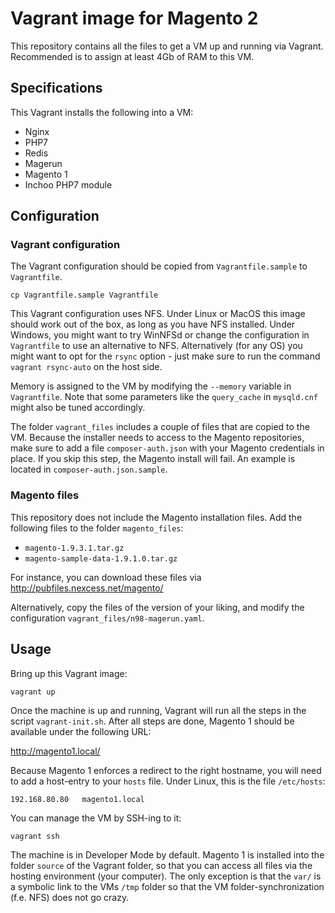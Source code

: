 # Vagrant image for Magento 2
This repository contains all the files to get a VM up and running via Vagrant. Recommended is to assign at least 4Gb of RAM to this VM.

## Specifications
This Vagrant installs the following into a VM:
- Nginx
- PHP7
- Redis
- Magerun
- Magento 1
- Inchoo PHP7 module

## Configuration

### Vagrant configuration
The Vagrant configuration should be copied from `Vagrantfile.sample` to `Vagrantfile`.

    cp Vagrantfile.sample Vagrantfile

This Vagrant configuration uses NFS. Under Linux or MacOS this image should work out of the box, as long
as you have NFS installed. Under Windows, you might want to try WinNFSd or change the configuration in 
`Vagrantfile` to use an alternative to NFS. Alternatively (for any OS) you might want to opt for the `rsync` option -
just make sure to run the command `vagrant rsync-auto` on the host side.

Memory is assigned to the VM by modifying the `--memory` variable in `Vagrantfile`. Note that some
parameters like the `query_cache` in `mysqld.cnf` might also be tuned accordingly.

The folder `vagrant_files` includes a couple of files that are copied to the VM. Because the installer needs
to access to the Magento repositories, make sure to add a file `composer-auth.json` with your Magento
credentials in place. If you skip this step, the Magento install will fail. An example is located in
`composer-auth.json.sample`.

### Magento files
This repository does not include the Magento installation files. Add the following files to the folder `magento_files`:
- `magento-1.9.3.1.tar.gz`
- `magento-sample-data-1.9.1.0.tar.gz`

For instance, you can download these files via http://pubfiles.nexcess.net/magento/

Alternatively, copy the files of the version of your liking, and modify the configuration `vagrant_files/n98-magerun.yaml`.

## Usage
Bring up this Vagrant image:

    vagrant up

Once the machine is up and running, Vagrant will run all the steps in the script `vagrant-init.sh`. After
all steps are done, Magento 1 should be available under the following URL:

http://magento1.local/

Because Magento 1 enforces a redirect to the right hostname, you will need to add a host-entry to your `hosts`
file. Under Linux, this is the file `/etc/hosts`:

    192.168.80.80   magento1.local

You can manage the VM by SSH-ing to it:

    vagrant ssh

The machine is in Developer Mode by default. Magento 1 is installed into the folder `source` of the
Vagrant folder, so that you can access all files via the hosting environment (your computer). The only exception is that the `var/`
is a symbolic link to the VMs `/tmp` folder so that the VM folder-synchronization (f.e. NFS) does not go crazy.

